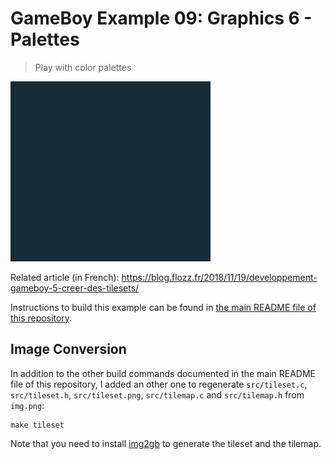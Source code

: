# GameBoy Example 09: Graphics 6 - Palettes

> Play with color palettes

![Graphics 6](./graphics6-screenshot.gif)

Related article (in French): https://blog.flozz.fr/2018/11/19/developpement-gameboy-5-creer-des-tilesets/

Instructions to build this example can be found in [the main README file of this repository](https://github.com/flozz/gameboy-examples/#compiling-examples).


## Image Conversion

In addition to the other build commands documented in the main README file of this repository, I added an other one to regenerate `src/tileset.c`, `src/tileset.h`, `src/tileset.png`, `src/tilemap.c` and `src/tilemap.h` from `img.png`:

    make tileset

Note that you need to install [img2gb][] to generate the tileset and the tilemap.


[img2gb]: https://github.com/flozz/img2gb
